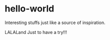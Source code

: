 # hello-world
Interesting stuffs just like a source of inspiration.

LALALand
Just to have a try!!!
